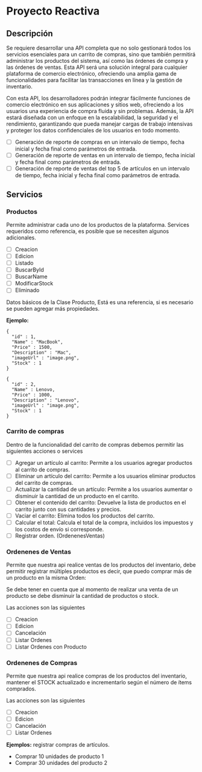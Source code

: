 # Proyecto Reactiva

## Descripción
Se requiere desarrollar una API completa que no solo gestionará todos los servicios esenciales para un carrito de compras, sino que también permitirá administrar los productos del sistema, así como las órdenes de compra y las órdenes de ventas. Esta API será una solución integral para cualquier plataforma de comercio electrónico, ofreciendo una amplia gama de funcionalidades para facilitar las transacciones en línea y la gestión de inventario.

Con esta API, los desarrolladores podrán integrar fácilmente funciones de comercio electrónico en sus aplicaciones y sitios web, ofreciendo a los usuarios una experiencia de compra fluida y sin problemas. Además, la API estará diseñada con un enfoque en la escalabilidad, la seguridad y el rendimiento, garantizando que pueda manejar cargas de trabajo intensivas y proteger los datos confidenciales de los usuarios en todo momento.

- [ ] Generación de reporte de compras en un intervalo de tiempo, fecha inicial y fecha final como parámetros de entrada.
- [ ] Generación de reporte de ventas en un intervalo de tiempo, fecha inicial y fecha final como parámetros de entrada.
- [ ] Generación de reporte de ventas del top 5 de artículos en un intervalo de tiempo, fecha inicial y fecha final como parámetros de entrada.

## Servicios
### Productos
Permite administrar cada uno de los productos de la plataforma.
Services requeridos como referencia, es posible que se necesiten algunos adicionales. 

- [ ] Creacion
- [ ] Edicion
- [ ] Listado
- [ ] BuscarById
- [ ] BuscarName
- [ ] ModificarStock
- [ ] Eliminado

Datos básicos de la Clase Producto, Está es una referencia, si es necesario se pueden agregar más propiedades.

**Ejemplo:**
```
{
  "id" : 1,
  "Name" : "MacBook",
  "Price" : 1500,
  "Description" : "Mac",
  "imageUrl" : "image.png",
  "Stock" : 1
}

{
  "id" : 2,
  "Name" : Lenovo,
  "Price" : 1000,
  "Description" : "Lenovo",
  "imageUrl" : "image.png",
  "Stock" : 1
}
```

### Carrito de compras
Dentro de la funcionalidad del carrito de compras debemos permitir las siguientes acciones o services

- [ ] Agregar un artículo al carrito: Permite a los usuarios agregar productos al carrito de compras.
- [ ] Eliminar un artículo del carrito: Permite a los usuarios eliminar productos del carrito de compras.
- [ ] Actualizar la cantidad de un artículo: Permite a los usuarios aumentar o disminuir la cantidad de un producto en el carrito.
- [ ] Obtener el contenido del carrito: Devuelve la lista de productos en el carrito junto con sus cantidades y precios.
- [ ] Vaciar el carrito: Elimina todos los productos del carrito.
- [ ] Calcular el total: Calcula el total de la compra, incluidos los impuestos y los costos de envío si corresponde.
- [ ] Registrar orden. (OrdenenesVentas)

### Ordenenes de Ventas
Permite que nuestra api realice ventas de los productos del inventario, debe permitir registrar múltiples productos es decir, que puedo comprar más de un producto en la misma Orden:

Se debe tener en cuenta que al momento de realizar una venta de un producto se debe disminuir la cantidad de productos o stock.

Las acciones son las siguientes
- [ ] Creacion
- [ ] Edicion
- [ ] Cancelación
- [ ] Listar Ordenes
- [ ] Listar Ordenes con Producto

### Ordenenes de Compras
Permite que nuestra api realice compras de los productos del inventario, mantener el STOCK actualizado e incrementarlo según el número de ítems comprados.

Las acciones son las siguientes
- [ ] Creacion
- [ ] Edicion
- [ ] Cancelación
- [ ] Listar Ordenes

**Ejemplos:** registrar compras de artículos.
* Comprar 10 unidades de producto 1
* Comprar 30 unidades del producto 2
